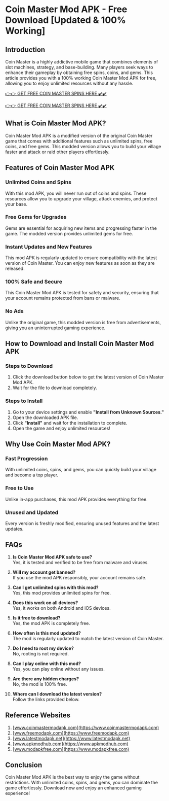 # Coin Master Mod APK - Free Download [Updated & 100% Working]

## Introduction

Coin Master is a highly addictive mobile game that combines elements of slot machines, strategy, and base-building. Many players seek ways to enhance their gameplay by obtaining free spins, coins, and gems. This article provides you with a 100% working Coin Master Mod APK for free, allowing you to enjoy unlimited resources without any hassle. 

[👉👉 GET FREE COIN MASTER SPINS HERE ✔️✔️](https://therewardgate.com/free-coin-master-spin/)


[👉👉 GET FREE COIN MASTER SPINS HERE ✔️✔️](https://therewardgate.com/free-coin-master-spin/)



## What is Coin Master Mod APK?

Coin Master Mod APK is a modified version of the original Coin Master game that comes with additional features such as unlimited spins, free coins, and free gems. This modded version allows you to build your village faster and attack or raid other players effortlessly.

## Features of Coin Master Mod APK

### Unlimited Coins and Spins

With this mod APK, you will never run out of coins and spins. These resources allow you to upgrade your village, attack enemies, and protect your base.

### Free Gems for Upgrades

Gems are essential for acquiring new items and progressing faster in the game. The modded version provides unlimited gems for free.

### Instant Updates and New Features

This mod APK is regularly updated to ensure compatibility with the latest version of Coin Master. You can enjoy new features as soon as they are released.

### 100% Safe and Secure

This Coin Master Mod APK is tested for safety and security, ensuring that your account remains protected from bans or malware.

### No Ads

Unlike the original game, this modded version is free from advertisements, giving you an uninterrupted gaming experience.

## How to Download and Install Coin Master Mod APK

### Steps to Download

1. Click the download button below to get the latest version of Coin Master Mod APK.
2. Wait for the file to download completely.

### Steps to Install

1. Go to your device settings and enable **"Install from Unknown Sources."**
2. Open the downloaded APK file.
3. Click **"Install"** and wait for the installation to complete.
4. Open the game and enjoy unlimited resources!

## Why Use Coin Master Mod APK?

### Fast Progression

With unlimited coins, spins, and gems, you can quickly build your village and become a top player.

### Free to Use

Unlike in-app purchases, this mod APK provides everything for free.

### Unused and Updated

Every version is freshly modified, ensuring unused features and the latest updates.

## FAQs

1. **Is Coin Master Mod APK safe to use?**  
   Yes, it is tested and verified to be free from malware and viruses.

2. **Will my account get banned?**  
   If you use the mod APK responsibly, your account remains safe.

3. **Can I get unlimited spins with this mod?**  
   Yes, this mod provides unlimited spins for free.

4. **Does this work on all devices?**  
   Yes, it works on both Android and iOS devices.

5. **Is it free to download?**  
   Yes, the mod APK is completely free.

6. **How often is this mod updated?**  
   The mod is regularly updated to match the latest version of Coin Master.

7. **Do I need to root my device?**  
   No, rooting is not required.

8. **Can I play online with this mod?**  
   Yes, you can play online without any issues.

9. **Are there any hidden charges?**  
   No, the mod is 100% free.

10. **Where can I download the latest version?**  
   Follow the links provided below.

## Reference Websites

1. [www.coinmastermodapk.com](https://www.coinmastermodapk.com)
2. [www.freemodapk.com](https://www.freemodapk.com)
3. [www.latestmodapk.net](https://www.latestmodapk.net)
4. [www.apkmodhub.com](https://www.apkmodhub.com)
5. [www.modapkfree.com](https://www.modapkfree.com)

## Conclusion

Coin Master Mod APK is the best way to enjoy the game without restrictions. With unlimited coins, spins, and gems, you can dominate the game effortlessly. Download now and enjoy an enhanced gaming experience!
